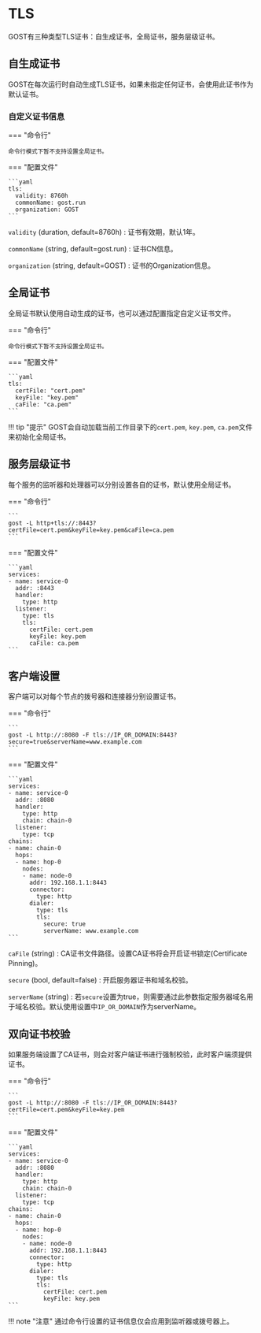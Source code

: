 # TLS

GOST有三种类型TLS证书：自生成证书，全局证书，服务层级证书。

## 自生成证书

GOST在每次运行时自动生成TLS证书，如果未指定任何证书，会使用此证书作为默认证书。

### 自定义证书信息

=== "命令行"

    命令行模式下暂不支持设置全局证书。

=== "配置文件"

    ```yaml
    tls:
      validity: 8760h
      commonName: gost.run
      organization: GOST
    ```

`validity` (duration, default=8760h)
:    证书有效期，默认1年。

`commonName` (string, default=gost.run)
:    证书CN信息。

`organization` (string, default=GOST)
:    证书的Organization信息。

## 全局证书

全局证书默认使用自动生成的证书，也可以通过配置指定自定义证书文件。

=== "命令行"

    命令行模式下暂不支持设置全局证书。

=== "配置文件"

    ```yaml
	tls:
	  certFile: "cert.pem"
	  keyFile: "key.pem"
	  caFile: "ca.pem"
	```

!!! tip "提示"
    GOST会自动加载当前工作目录下的`cert.pem`, `key.pem`, `ca.pem`文件来初始化全局证书。

## 服务层级证书

每个服务的监听器和处理器可以分别设置各自的证书，默认使用全局证书。

=== "命令行"

    ```
	gost -L http+tls://:8443?certFile=cert.pem&keyFile=key.pem&caFile=ca.pem
	```

=== "配置文件"

    ```yaml
    services:
    - name: service-0
      addr: :8443
      handler:
        type: http
      listener:
        type: tls
        tls:
          certFile: cert.pem
          keyFile: key.pem
          caFile: ca.pem
	```

## 客户端设置

客户端可以对每个节点的拨号器和连接器分别设置证书。

=== "命令行"

	```
	gost -L http://:8080 -F tls://IP_OR_DOMAIN:8443?secure=true&serverName=www.example.com
	```
	
=== "配置文件"

	```yaml
	services:
	- name: service-0
	  addr: :8080
	  handler:
		type: http
		chain: chain-0
	  listener:
		type: tcp
	chains:
	- name: chain-0
	  hops:
	  - name: hop-0
		nodes:
		- name: node-0
		  addr: 192.168.1.1:8443
		  connector:
			type: http
		  dialer:
			type: tls
			tls:
			  secure: true
			  serverName: www.example.com
	```

`caFile` (string)
:    CA证书文件路径。设置CA证书将会开启证书锁定(Certificate Pinning)。

`secure` (bool, default=false)
:    开启服务器证书和域名校验。

`serverName` (string)
:    若`secure`设置为true，则需要通过此参数指定服务器域名用于域名校验。默认使用设置中`IP_OR_DOMAIN`作为serverName。

## 双向证书校验

如果服务端设置了CA证书，则会对客户端证书进行强制校验，此时客户端须提供证书。

=== "命令行"

	```
	gost -L http://:8080 -F tls://IP_OR_DOMAIN:8443?certFile=cert.pem&keyFile=key.pem
	```
	
=== "配置文件"

	```yaml
	services:
	- name: service-0
	  addr: :8080
	  handler:
		type: http
		chain: chain-0
	  listener:
		type: tcp
	chains:
	- name: chain-0
	  hops:
	  - name: hop-0
		nodes:
		- name: node-0
		  addr: 192.168.1.1:8443
		  connector:
			type: http
		  dialer:
			type: tls
			tls:
			  certFile: cert.pem
			  keyFile: key.pem
	```

!!! note "注意"
	通过命令行设置的证书信息仅会应用到监听器或拨号器上。